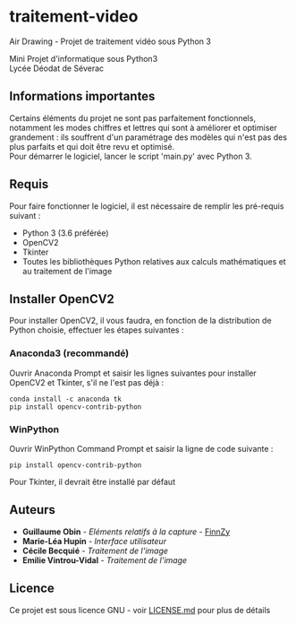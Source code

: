 # traitement-video
Air Drawing - Projet de traitement vidéo sous Python 3

Mini Projet d'informatique sous Python3 \
Lycée Déodat de Séverac

## Informations importantes
Certains éléments du projet ne sont pas parfaitement fonctionnels, notamment les modes chiffres et lettres qui sont à améliorer et optimiser grandement : ils souffrent d'un paramétrage des modèles qui n'est pas des plus parfaits et qui doit être revu et optimisé. \
Pour démarrer le logiciel, lancer le script 'main.py' avec Python 3.

## Requis
Pour faire fonctionner le logiciel, il est nécessaire de remplir les pré-requis suivant :
* Python 3 (3.6 préférée)
* OpenCV2
* Tkinter
* Toutes les bibliothèques Python relatives aux calculs mathématiques et au traitement de l'image

## Installer OpenCV2
Pour installer OpenCV2, il vous faudra, en fonction de la distribution de Python choisie, effectuer les étapes suivantes :

### Anaconda3 (recommandé)
Ouvrir Anaconda Prompt et saisir les lignes suivantes pour installer OpenCV2 et Tkinter, s'il ne l'est pas déjà :

```
conda install -c anaconda tk
pip install opencv-contrib-python
```

### WinPython
Ouvrir WinPython Command Prompt et saisir la ligne de code suivante :

```
pip install opencv-contrib-python
```

Pour Tkinter, il devrait être installé par défaut

## Auteurs
* **Guillaume Obin** - *Eléments relatifs à la capture* - [FinnZy](https://github.com/FinnZy)
* **Marie-Léa Hupin** - *Interface utilisateur*
* **Cécile Becquié** - *Traitement de l'image*
* **Emilie Vintrou-Vidal** - *Traitement de l'image*

## Licence
Ce projet est sous licence GNU - voir [LICENSE.md](LICENSE.md) pour plus de détails
